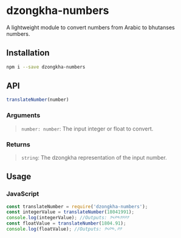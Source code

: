 # dzongkha-numbers
A lightweight module to convert numbers from Arabic to bhutanses numbers.

## Installation
```sh
npm i --save dzongkha-numbers
```

## API
```javascript
translateNumber(number)
```
### Arguments
> `number: number`: The input integer or float to convert.

### Returns
> `string`: The dzongkha representation of the input number.

## Usage
### JavaScript
```javascript
const translateNumber = require('dzongkha-numbers');
const integerValue = translateNumber(18041991);
console.log(integerValue); //Outputs: ༡༨༠༤༡༩༩༡
const floatValue = translateNumber(1804.91);
console.log(floatValue); //Outputs: ༡༨༠༤.༩༡
```
